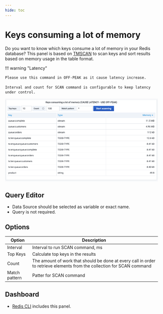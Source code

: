 ```yaml
---
hide: toc
---
```


# Keys consuming a lot of memory

Do you want to know which keys consume a lot of memory in your Redis database? This panel is based on [TMSCAN](../../redis-datasource/custom/TMSCAN.md) to scan keys and sort results based on memory usage in the table format.

!!! warning "Latency"

    Please use this command in OFF-PEAK as it cause latency increase.

    Interval and count for SCAN command is configurable to keep latency under control.

![Keys](../../images/redis-app/panels/keys-panel.png)

## Query Editor

- Data Source should be selected as variable or exact name.
- Query is not required.

## Options

| Option        | Description                                                                                                             |
| ------------- | ----------------------------------------------------------------------------------------------------------------------- |
| Interval      | Interval to run SCAN command, ms                                                                                        |
| Top Keys      | Calculate top keys in the results                                                                                       |
| Count         | The amount of work that should be done at every call in order to retrieve elements from the collection for SCAN command |
| Match pattern | Patter for SCAN command                                                                                                 |

## Dashboard

- [Redis CLI](../dashboards/cli.md) includes this panel.

